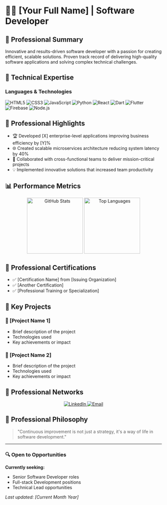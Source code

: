 # 👨‍💻 [Your Full Name] | Software Developer

## 🚀 Professional Summary
Innovative and results-driven software developer with a passion for creating efficient, scalable solutions. Proven track record of delivering high-quality software applications and solving complex technical challenges.

## 🔬 Technical Expertise
### Languages & Technologies
![HTML5](https://img.shields.io/badge/HTML5-E34F26?style=for-the-badge&logo=html5&logoColor=white)
![CSS3](https://img.shields.io/badge/CSS3-1572B6?style=for-the-badge&logo=css3&logoColor=white)
![JavaScript](https://img.shields.io/badge/JavaScript-F7DF1E?style=for-the-badge&logo=javascript&logoColor=black)
![Python](https://img.shields.io/badge/Python-3776AB?style=for-the-badge&logo=python&logoColor=white)
![React](https://img.shields.io/badge/React-61DAFB?style=for-the-badge&logo=react&logoColor=black)
![Dart](https://img.shields.io/badge/Dart-0175C2?style=for-the-badge&logo=dart&logoColor=white)
![Flutter](https://img.shields.io/badge/Flutter-02569B?style=for-the-badge&logo=flutter&logoColor=white)
![Firebase](https://img.shields.io/badge/Firebase-FFCA28?style=for-the-badge&logo=firebase&logoColor=black)
![Node.js](https://img.shields.io/badge/Node.js-339933?style=for-the-badge&logo=node.js&logoColor=white)

## 💼 Professional Highlights
- 🏆 Developed [X] enterprise-level applications improving business efficiency by [Y]%
- 🌐 Created scalable microservices architecture reducing system latency by 40%
- 🤝 Collaborated with cross-functional teams to deliver mission-critical projects
- 💡 Implemented innovative solutions that increased team productivity

## 📊 Performance Metrics
<p align="center">
  <img src="https://github-readme-stats.vercel.app/api?username=yourusername&show_icons=true&theme=dark&include_all_commits=true&count_private=true" alt="GitHub Stats" height="180em"/>
  <img src="https://github-readme-stats.vercel.app/api/top-langs/?username=yourusername&layout=compact&theme=dark" alt="Top Languages" height="180em"/>
</p>

## 🏅 Professional Certifications
- ✅ [Certification Name] from [Issuing Organization]
- ✅ [Another Certification] 
- ✅ [Professional Training or Specialization]

## 🌟 Key Projects
### 🔹 [Project Name 1]
- Brief description of the project
- Technologies used
- Key achievements or impact

### 🔹 [Project Name 2]
- Brief description of the project
- Technologies used
- Key achievements or impact

## 🤝 Professional Networks
<p align="center">
  <a href="https://www.linkedin.com/in/yourusername" target="_blank">
    <img src="https://img.shields.io/badge/LinkedIn-Connect-blue?style=for-the-badge&logo=linkedin" alt="LinkedIn"/>
  </a>
  <a href="mailto:your.professional.email@example.com">
    <img src="https://img.shields.io/badge/Email-Contact-D14836?style=for-the-badge&logo=gmail&logoColor=white" alt="Email"/>
  </a>
</p>

## 💬 Professional Philosophy
> "Continuous improvement is not just a strategy, it's a way of life in software development."

---
### 🔍 Open to Opportunities
**Currently seeking:** 
- Senior Software Developer roles
- Full-stack Development positions
- Technical Lead opportunities

*Last updated: [Current Month Year]*
